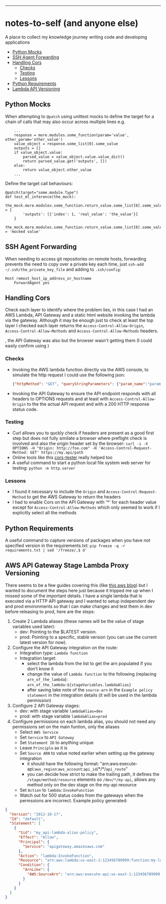 ---
# notes-to-self (and anyone else)

A place to collect my knowledge journey writing code and developing applications

- [Python Mocks](#python-mocks)
- [SSH Agent Forwarding](#ssh-agent-forwarding)
- [Handling Cors](#handling-cors)
  * [Checks](#checks)
  * [Testing](#testing)
  * [Lessons](#lessons)
- [Python Requirements](#python-requirements)
- [Lambda API Versioning](#aws-api-gateway-stage-lambda-proxy-versioning)

## Python Mocks
When attempting to `@patch` using unittest mocks to define the target for a chain of calls that may also occur across multiple lines e.g.
```
    ...
    response = more.modules.some_function(param='value', other_param='other_value')
    value_object = response.some_list[0].some_value
    outputs = []
    if value_object.value:
        parsed_value = value_object.value.value_dict()
        return parsed_value.get('outputs', [])
    else:
        return value_object.other_value
    ...
```
Define the target call behaviours:
```
@patch(target="some.module.Type")
def test_ml_inference(the_mock):
    the_mock.more.modules.some_function.return_value.some_list[0].some_value.value.value_dict.return_value = {
        'outputs': [{'index': 1, 'real_value': 'the_value'}]
    }
    the_mock.more.modules.some_function.return_value.some_list[0].some_value.other_value = 'mocked value'
```

## SSH Agent Forwarding
When needing to access git repositories on remote hosts, forwarding prevents the need to copy over a private key each time, just `ssh-add ~/.ssh/the_private_key_file` and adding to `.ssh/config`:
```
Host remost_host_ip_address_or_hostname
    ForwardAgent yes
```

## Handling Cors
Check each layer to identify where the problem lies, in this case I had an AWS Lambda, API Gateway and a static html website invoking the lambda via the gateway. Although it may be enough just to check at least the top layer I checked each layer returns the `Access-Control-Allow-Origin`, `Access-Control-Allow-Methods` and `Access-Control-Allow-Methods` headers.

, the API Gateway was also but the browser wasn't getting them (I could easily confirm using )
### Checks
- Invoking the AWS lambda function directly via the AWS console, to simulate the http request I could use the following json:
  ```json
  {"httpMethod": "GET", "queryStringParameters": {"param_name":"param_value"}}
  ```
- Invoking the API Gateway to ensure the API endpoint responds with all headers to OPTIONS requests and at least with `Access-Control-Allow-Origin` to the the actual API request and with a 200 HTTP response status code.

### Testing
- Curl allows you to quckly check if headers are present as a good first step but does not fully similate a browser where preflight check is involved and also the origin header set by the browser:
`curl -i -X OPTIONS -H "Origin: http://foo.com" -H 'Access-Control-Request-Method: GET' https://my.api/path`
- Online tools like this [cors-tester](https://cors-error.dev/cors-tester/) really helped too
- A useful command to start a python local file system web server for testing:
`python -m http.server`
 
### Lessons
- I found it necessary to include the `Origin` and `Access-Control-Request-Method` to get the AWS Gateway to return the headers
- I had to enable Cors on the API Gateway with '*' for each header value except for `Access-Control-Allow-Methods` which only seemed to work if I explicitly select all the methods

## Python Requirements
A useful command to capture versions of packages when you have not specified version in the requirements.txt:
`pip freeze -q -r requirements.txt | sed '/freeze/,$ d'`

## AWS API Gateway Stage Lambda Proxy Versioning
There seems to be a few guides covering this (like [this aws blog](https://aws.amazon.com/blogs/compute/using-api-gateway-stage-variables-to-manage-lambda-functions/)) but I wanted to document the steps here just because it tripped me up when I missed some of the important details. I have a single lambda that is executed via a HTTP API gateway and I wanted to setup independent dev and prod environments so that I can make changes and test them in dev before releasing to prod, here are the steps:

1. Create 2 Lambda aliases (these names will be the value of stage variables used later):
   * dev: Pointing to the $LATEST version.
   * prod: Pointing to a specific, stable version (you can use the current latest version for now).
1. Configure the API Gateway integration on the route:
   * Integration type: `Lambda function`
   * Integration target:
     * select the lambda from the list to get the arn populated if you don't know it
     * change the value of `Lambda function` to the following (replacing `arn_of_the_lambda`): `arn_of_the_lambda:${stageVariables.lambdaAlias}`
     * after saving take note of the `source-arn` in the `Example policy statement` in the integration details (it will be used in the lambda permission)
1. Configure 2 API Gateway stages:
   * dev: with stage variable `lambdaAlias=dev`
   * prod: with stage variable `lambdaAlias=prod`
1. Configure permissions on each lambda alias, you should not need any permissions set on the main funtion, only the aliases
   * Select `AWS Service`
   * Set `Service` to `API Gateway`
   * Set `Statement ID` to anything unique
   * Leave `Principle` as it is
   * Set `Source ARN` to value noted earlier when setting up the gateway integration
     * it should have the following format: "arn:aws:execute-api:`aws_region`:`aws_account`:`api_id`/\*/\*/`api_route`"
     * you can decide how strict to make the trailing path, it defines the `/stage/method/resource` elements so `/dev/*/my-api`, allows any method only on the dev stage on the my-api resource
   * Set `Action` to `lambda:InvokeFunction`
   *  Watch out for 500 status codes from the gateways when the permssions are incorrect. Example policy generated:
```json
{
  "Version": "2012-10-17",
  "Id": "default",
  "Statement": [
    {
      "Sid": "my_api-lambda-alias-policy",
      "Effect": "Allow",
      "Principal": {
        "Service": "apigateway.amazonaws.com"
      },
      "Action": "lambda:InvokeFunction",
      "Resource": "arn:aws:lambda:us-east-1:123456789999:function:my-lambda-function:dev",
      "Condition": {
        "ArnLike": {
          "AWS:SourceArn": "arn:aws:execute-api:us-east-1:123456789999:1abcde1a2b/*/*/my-api"
        }
      }
    }
  ]
}
```

